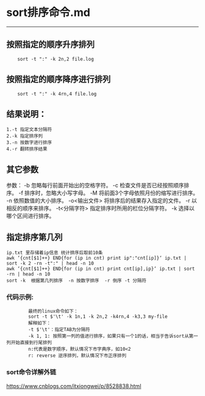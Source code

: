 # sort排序命令.md
---  
## 按照指定的顺序升序排列  
        sort -t ":" -k 2n,2 file.log
## 按照指定的顺序降序进行排列  
        sort -t ":" -k 4rn,4 file.log
## 结果说明：
    1.-t 指定文本分隔符
    2.-k 指定排序列
    3.-n 按数字进行排序
    4.-r 翻转排序结果
## 其它参数  
参数：
    -b 忽略每行前面开始出的空格字符。
    -c 检查文件是否已经按照顺序排序。
    -f 排序时，忽略大小写字母。
    -M 将前面3个字母依照月份的缩写进行排序。
    -n 依照数值的大小排序。
    -o<输出文件> 将排序后的结果存入指定的文件。
    -r 以相反的顺序来排序。
    -t<分隔字符> 指定排序时所用的栏位分隔字符。
    -k 选择以哪个区间进行排序。
## 指定排序第几列  
    ip.txt 里存储着ip信息 统计排序后取前10条
    awk ‘{cnt[$1]++} END{for (ip in cnt) print ip":"cnt[ip]}‘ ip.txt | sort -k 2 -rn -t":" | head -n 10
    awk ‘{cnt[$1]++} END{for (ip in cnt) print cnt[ip],ip}‘ ip.txt | sort -rn | head -n 10
    sort -k  根据第几列排序  -n 按数字排序  -r 倒序 -t 分隔符
### 代码示例:
```  
        最终的linux命令如下：
        sort -t $'\t' -k 1n,1 -k 2n,2 -k4rn,4 -k3,3 my-file
        解释如下：
        -t $'\t'：指定TAB为分隔符
        -k 1, 1: 按照第一列的值进行排序，如果只有一个1的话，相当于告诉sort从第一列开始直接到行尾排列
        n:代表是数字顺序，默认情况下市字典序，如10<2
        r: reverse 逆序排列，默认情况下市正序排列
```  

### sort命令详解外链
https://www.cnblogs.com/itxiongwei/p/8528838.html
